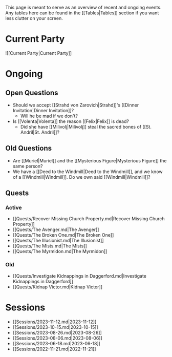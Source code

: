 This page is meant to serve as an overview of recent and ongoing events. Any tables here can be found in the [[Tables|Tables]] section if you want less clutter on your screen.

# Current Party

![[Current Party|Current Party]]

# Ongoing
## Open Questions

- Should we accept [[Strahd von Zarovich|Strahd]]'s [[Dinner Invitation|Dinner Invitation]]?
	- Will he be mad if we don't?
- Is [[Volenta|Volenta]] the reason [[Felix|Felix]] is dead?
	- Did she have [[Milivolj|Milivolj]] steal the sacred bones of [[St. Andril|St. Andril]]?

## Old Questions
- Are [[Muriel|Muriel]] and the [[Mysterious Figure|Mysterious Figure]] the same person?
- We have a [[Deed to the Windmill|Deed to the Windmill]], and we know of a [[Windmill|Windmill]]. Do we own said [[Windmill|Windmill]]?

## Quests

### Active
- [[Quests/Recover Missing Church Property.md|Recover Missing Church Property]]
- [[Quests/The Avenger.md|The Avenger]]
- [[Quests/The Broken One.md|The Broken One]]
- [[Quests/The Illusionist.md|The Illusionist]]
- [[Quests/The Mists.md|The Mists]]
- [[Quests/The Myrmidon.md|The Myrmidon]]

### Old

- [[Quests/Investigate Kidnappings in Daggerford.md|Investigate Kidnappings in Daggerford]]
- [[Quests/Kidnap Victor.md|Kidnap Victor]]


# Sessions
- [[Sessions/2023-11-12.md|2023-11-12]]
- [[Sessions/2023-10-15.md|2023-10-15]]
- [[Sessions/2023-08-26.md|2023-08-26]]
- [[Sessions/2023-08-06.md|2023-08-06]]
- [[Sessions/2023-06-18.md|2023-06-18]]
- [[Sessions/2022-11-21.md|2022-11-21]]
